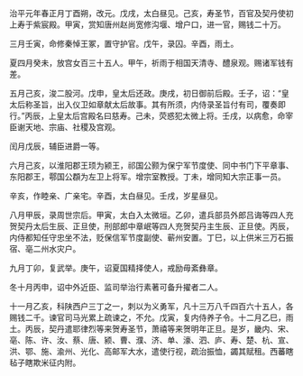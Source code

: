 治平元年春正月丁酉朔，改元。戊戌，太白昼见。己亥，寿圣节，百官及契丹使初上寿于紫宸殿。甲寅，赏知唐州赵尚宽修沟堰、增户口，进一官，赐钱二十万。

三月壬寅，命修秦悼王冢，置守护官。戊午，录囚。辛酉，雨土。

夏四月癸未，放宫女百三十五人。甲午，祈雨于相国天清寺、醴泉观。赐诸军钱有差。

五月己亥，浚二股河。戊申，皇太后还政。庚戌，初日御前后殿。壬子，诏：“皇太后称圣旨，出入仪卫如章献太后故事。其有所须，内侍录圣旨付有司，覆奏即行。”丙辰，上皇太后宫殿名曰慈寿。己未，荧惑犯太微上将。壬戌，以病愈，命宰臣谢天地、宗庙、社稷及宫观。

闰月戊辰，辅臣进爵一等。

六月己亥，以淮阳郡王顼为颍王，祁国公颢为保宁军节度使、同中书门下平章事、东阳郡王，鄠国公頵为左卫上将军。增宗室教授。丁未，增同知大宗正事一员。

辛亥，作睦亲、广亲宅。辛酉，太白昼见。壬戌，岁星昼见。

八月甲辰，录周世宗后。甲寅，太白入太微垣。乙卯，遣兵部员外郎吕诲等四人充贺契丹太后生辰、正旦使，刑部郎中章岷等四人充贺契丹主生辰、正旦使。丙辰，内侍都知任守忠坐不法，贬保信军节度副使、蕲州安置。丁巳，以上供米三万石振宿、亳二州水灾户。

九月丁卯，复武举。庚午，诏夏国精择使人，戒励毋紊彝章。

冬十月丙申，诏中外近臣、监司举治行素著可备升擢者二人。

十一月乙亥，科陕西户三丁之一，刺以为义勇军，凡十三万八千四百六十五人，各赐钱二千。谏官司马光累上疏谏之，不允。戊寅，复内侍养子令。十二月乙巳，雨土。丙辰，契丹遣耶律烈等来贺寿圣节，萧禧等来贺明年正旦。是岁，畿内、宋、亳、陈、许、汝、蔡、唐、颍、曹、濮、济、单、濠、泗、庐、寿、楚、杭、宣、洪、鄂、施、渝州、光化、高邮军大水，遣使行视，疏治振恤，蠲其赋租。西蕃瞎毡子瞎欺米征内附。